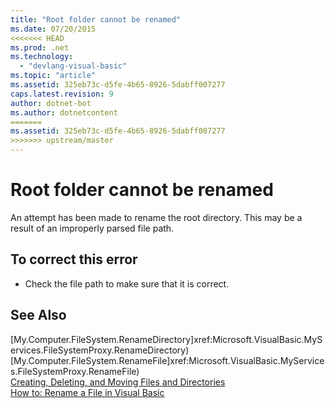 ```yaml
---
title: "Root folder cannot be renamed"
ms.date: 07/20/2015
<<<<<<< HEAD
ms.prod: .net
ms.technology: 
  - "devlang-visual-basic"
ms.topic: "article"
ms.assetid: 325eb73c-d5fe-4b65-8926-5dabff007277
caps.latest.revision: 9
author: dotnet-bot
ms.author: dotnetcontent
=======
ms.assetid: 325eb73c-d5fe-4b65-8926-5dabff007277
>>>>>>> upstream/master
---
```

# Root folder cannot be renamed
An attempt has been made to rename the root directory. This may be a result of an improperly parsed file path.  
  
## To correct this error  
  
-   Check the file path to make sure that it is correct.  
  
## See Also  
 [My.Computer.FileSystem.RenameDirectory]xref:Microsoft.VisualBasic.MyServices.FileSystemProxy.RenameDirectory)  
 [My.Computer.FileSystem.RenameFile]xref:Microsoft.VisualBasic.MyServices.FileSystemProxy.RenameFile)  
 [Creating, Deleting, and Moving Files and Directories](../../visual-basic/developing-apps/programming/drives-directories-files/creating-deleting-and-moving-files-and-directories.md)  
 [How to: Rename a File in Visual Basic](../developing-apps/programming/drives-directories-files/how-to-rename-a-file.md)  

